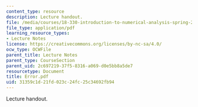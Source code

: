 ```yaml
---
content_type: resource
description: Lecture handout.
file: /media/courses/18-330-introduction-to-numerical-analysis-spring-2004/31359c1d21fd023c24fc25c34692fb94_Error.pdf
file_type: application/pdf
learning_resource_types:
- Lecture Notes
license: https://creativecommons.org/licenses/by-nc-sa/4.0/
ocw_type: OCWFile
parent_title: Lecture Notes
parent_type: CourseSection
parent_uid: 2c697219-37f5-8316-a069-d0e5bb8a5de7
resourcetype: Document
title: Error.pdf
uid: 31359c1d-21fd-023c-24fc-25c34692fb94
---
```

Lecture handout.